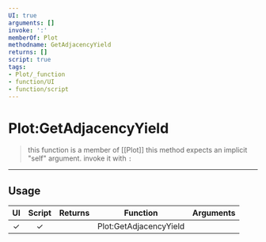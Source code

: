 ```yaml
---
UI: true
arguments: []
invoke: ':'
memberOf: Plot
methodname: GetAdjacencyYield
returns: []
script: true
tags:
- Plot/_function
- function/UI
- function/script
---
```

# Plot:GetAdjacencyYield
> this function is a member of [[Plot]]
> this method expects an implicit "self" argument. invoke it with `:`
-----
## Usage
|  UI | Script | Returns | Function | Arguments |
|:---:|:------:|-------:|:--------:|:---------|
|✓|✓||Plot:GetAdjacencyYield||
